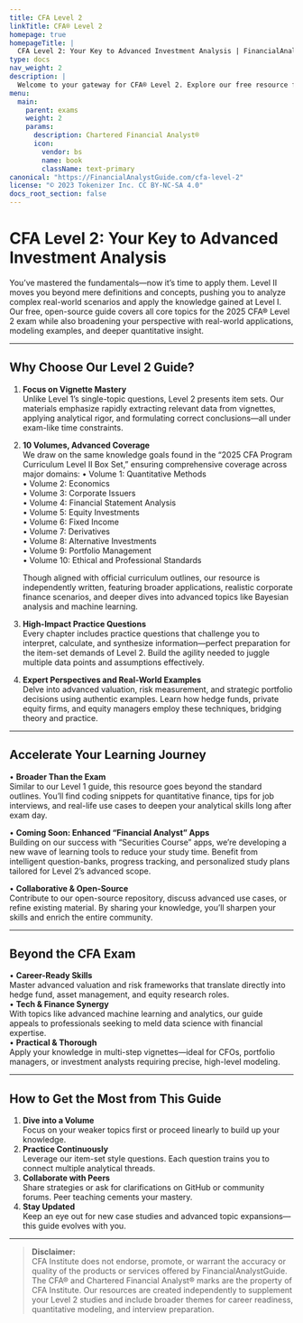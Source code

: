 ```yaml
---
title: CFA Level 2
linkTitle: CFA® Level 2
homepage: true
homepageTitle: |
  CFA Level 2: Your Key to Advanced Investment Analysis | FinancialAnalystGuide.com
type: docs
nav_weight: 2
description: |
  Welcome to your gateway for CFA® Level 2. Explore our free resource featuring 10 volumes aligned with the 2025 CFA Program Curriculum, enriched by carefully crafted practice questions designed to help you deepen your mastery of asset valuation, financial statement analysis, and portfolio management. Join our open‐source community to share insights, advanced strategies, and real‐world expertise.
menu:
  main:
    parent: exams
    weight: 2
    params:
      description: Chartered Financial Analyst®
      icon:
        vendor: bs
        name: book
        className: text-primary
canonical: "https://FinancialAnalystGuide.com/cfa-level-2"
license: "© 2023 Tokenizer Inc. CC BY-NC-SA 4.0"
docs_root_section: false
---
```


# CFA Level 2: Your Key to Advanced Investment Analysis

You’ve mastered the fundamentals—now it’s time to apply them. Level II moves you beyond mere definitions and concepts, pushing you to analyze complex real-world scenarios and apply the knowledge gained at Level I. Our free, open-source guide covers all core topics for the 2025 CFA® Level 2 exam while also broadening your perspective with real-world applications, modeling examples, and deeper quantitative insight.

---

## Why Choose Our Level 2 Guide?

1. **Focus on Vignette Mastery**  
   Unlike Level 1’s single-topic questions, Level 2 presents item sets. Our materials emphasize rapidly extracting relevant data from vignettes, applying analytical rigor, and formulating correct conclusions—all under exam-like time constraints.

2. **10 Volumes, Advanced Coverage**  
   We draw on the same knowledge goals found in the “2025 CFA Program Curriculum Level II Box Set,” ensuring comprehensive coverage across major domains:
   • Volume 1: Quantitative Methods  
   • Volume 2: Economics  
   • Volume 3: Corporate Issuers  
   • Volume 4: Financial Statement Analysis  
   • Volume 5: Equity Investments  
   • Volume 6: Fixed Income  
   • Volume 7: Derivatives  
   • Volume 8: Alternative Investments  
   • Volume 9: Portfolio Management  
   • Volume 10: Ethical and Professional Standards   

   Though aligned with official curriculum outlines, our resource is independently written, featuring broader applications, realistic corporate finance scenarios, and deeper dives into advanced topics like Bayesian analysis and machine learning.

3. **High-Impact Practice Questions**  
   Every chapter includes practice questions that challenge you to interpret, calculate, and synthesize information—perfect preparation for the item-set demands of Level 2. Build the agility needed to juggle multiple data points and assumptions effectively.

4. **Expert Perspectives and Real-World Examples**  
   Delve into advanced valuation, risk measurement, and strategic portfolio decisions using authentic examples. Learn how hedge funds, private equity firms, and equity managers employ these techniques, bridging theory and practice.

---

## Accelerate Your Learning Journey

• **Broader Than the Exam**  
  Similar to our Level 1 guide, this resource goes beyond the standard outlines. You’ll find coding snippets for quantitative finance, tips for job interviews, and real-life use cases to deepen your analytical skills long after exam day.

• **Coming Soon: Enhanced “Financial Analyst” Apps**  
  Building on our success with “Securities Course” apps, we’re developing a new wave of learning tools to reduce your study time. Benefit from intelligent question-banks, progress tracking, and personalized study plans tailored for Level 2’s advanced scope.

• **Collaborative & Open-Source**  
  Contribute to our open-source repository, discuss advanced use cases, or refine existing material. By sharing your knowledge, you’ll sharpen your skills and enrich the entire community.

---

## Beyond the CFA Exam

• **Career-Ready Skills**  
  Master advanced valuation and risk frameworks that translate directly into hedge fund, asset management, and equity research roles.  
• **Tech & Finance Synergy**  
  With topics like advanced machine learning and analytics, our guide appeals to professionals seeking to meld data science with financial expertise.  
• **Practical & Thorough**  
  Apply your knowledge in multi-step vignettes—ideal for CFOs, portfolio managers, or investment analysts requiring precise, high-level modeling.

---

## How to Get the Most from This Guide

1. **Dive into a Volume**  
   Focus on your weaker topics first or proceed linearly to build up your knowledge.  
2. **Practice Continuously**  
   Leverage our item-set style questions. Each question trains you to connect multiple analytical threads.  
3. **Collaborate with Peers**  
   Share strategies or ask for clarifications on GitHub or community forums. Peer teaching cements your mastery.  
4. **Stay Updated**  
   Keep an eye out for new case studies and advanced topic expansions—this guide evolves with you.

---

> **Disclaimer:**  
> CFA Institute does not endorse, promote, or warrant the accuracy or quality of the products or services offered by FinancialAnalystGuide. The CFA® and Chartered Financial Analyst® marks are the property of CFA Institute. Our resources are created independently to supplement your Level 2 studies and include broader themes for career readiness, quantitative modeling, and interview preparation.

